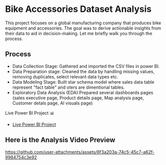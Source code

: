 # Bike Accessories Dataset Analysis 
This project focuses on a global manufacturing company that produces bike equipment and accessories. The goal was to derive actionable insights from their data to aid in decision-making. Let me briefly walk you through the process.
## Process
- Data Collection Stage: Gathered and imported the CSV files in power BI.
- Data Preparation stage: Cleaned the data by handling missing values, removing duplicates, select relevant data types etc.
- Data Modeling Stage: Built star schema model where sales data table represent "fact table" and oters are dimentional tables.
- Exploratory Data Analysis (EDA):Prepared several dashboards pages (sales executive page, Product details page, Map analysis page, Customer detals page, AI visuals page)

Live Power BI Project 📊
- <a href= "https://app.powerbi.com/links/feMH62sFKa?ctid=676bf922-4cd3-4dd6-a862-cb5021f07531&pbi_source=linkShare">Live Power BI Project</a>

## Here is the Analysis Video Preview
https://github.com/user-attachments/assets/6f3a203a-74c5-45c7-a62f-9984754c3e92
